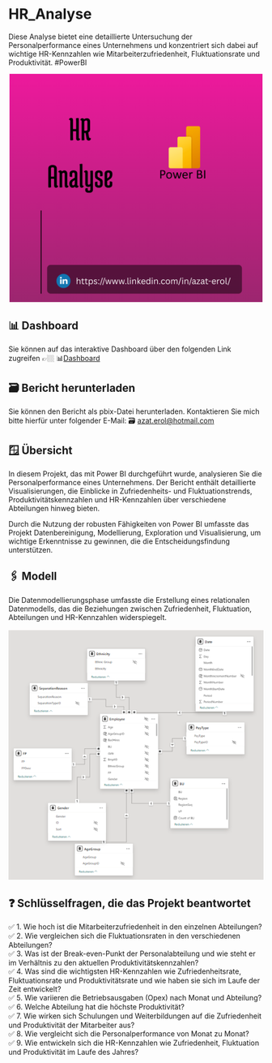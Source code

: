 # HR_Analyse

Diese Analyse bietet eine detaillierte Untersuchung der Personalperformance eines Unternehmens und konzentriert sich dabei auf wichtige HR-Kennzahlen wie Mitarbeiterzufriedenheit, Fluktuationsrate und Produktivität. #PowerBI

<div style="display: flex; justify-content: center;">
    <a href="https://www.linkedin.com/in/azat-erol/" target="_blank" title="Zu LinkedIn Seite von Azat Erol wechseln">
        <img src="https://github.com/4zatero7/HR_Analyse/blob/main/httpswww.linkedin.cominazat-erol%20(3).png?raw=true" alt="ss" width="500"/>
    </a>
</div>

## 📊 Dashboard 
Sie können auf das interaktive Dashboard über den folgenden Link zugreifen 👉🏼 📊[Dashboard](https://app.powerbi.com/view?r=eyJrIjoiZjE3MWViMzktODg3Zi00NDM4LWEyNzMtNGU0ZGFjYmQyZmJjIiwidCI6IjlmZjhiOTdlLTFkYzMtNGQ0ZC1iZTU0LTA4ZDk1ZTEzZDcwMyJ9)

## 🗃️ Bericht herunterladen 
Sie können den Bericht als pbix-Datei herunterladen. Kontaktieren Sie mich bitte hierfür unter folgender E-Mail: 🗃️ azat.erol@hotmail.com

## 🪟 Übersicht 
In diesem Projekt, das mit Power BI durchgeführt wurde, analysieren Sie die Personalperformance eines Unternehmens. Der Bericht enthält detaillierte Visualisierungen, die Einblicke in Zufriedenheits- und Fluktuationstrends, Produktivitätskennzahlen und HR-Kennzahlen über verschiedene Abteilungen hinweg bieten.

Durch die Nutzung der robusten Fähigkeiten von Power BI umfasste das Projekt Datenbereinigung, Modellierung, Exploration und Visualisierung, um wichtige Erkenntnisse zu gewinnen, die die Entscheidungsfindung unterstützen.

## 🖇️ Modell 
Die Datenmodellierungsphase umfasste die Erstellung eines relationalen Datenmodells, das die Beziehungen zwischen Zufriedenheit, Fluktuation, Abteilungen und HR-Kennzahlen widerspiegelt.<br><br>
![ModelView](https://github.com/4zatero7/HR_Analyse/blob/main/hr.png?raw=true)

## ❓ Schlüsselfragen, die das Projekt beantwortet 
✅ 1. Wie hoch ist die Mitarbeiterzufriedenheit in den einzelnen Abteilungen?<br> 
✅ 2. Wie vergleichen sich die Fluktuationsraten in den verschiedenen Abteilungen?<br> 
✅ 3. Was ist der Break-even-Punkt der Personalabteilung und wie steht er im Verhältnis zu den aktuellen Produktivitätskennzahlen?<br>
✅ 4. Was sind die wichtigsten HR-Kennzahlen wie Zufriedenheitsrate, Fluktuationsrate und Produktivitätsrate und wie haben sie sich im Laufe der Zeit entwickelt?<br>
✅ 5. Wie variieren die Betriebsausgaben (Opex) nach Monat und Abteilung?<br> 
✅ 6. Welche Abteilung hat die höchste Produktivität?<br> 
✅ 7. Wie wirken sich Schulungen und Weiterbildungen auf die Zufriedenheit und Produktivität der Mitarbeiter aus?<br> 
✅ 8. Wie vergleicht sich die Personalperformance von Monat zu Monat?<br> 
✅ 9. Wie entwickeln sich die HR-Kennzahlen wie Zufriedenheit, Fluktuation und Produktivität im Laufe des Jahres?

